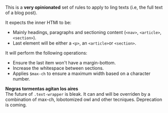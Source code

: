 This is a __very opinionated__ set of rules to apply to ling texts (i.e, the full text of a blog post).

It expects the inner HTMl to be:
- Mainly headings, paragraphs and sectioning content (`<nav>`, `<article>`, `<section>`).
- Last element will be either a `<p>`, an `<article>`or `<section>`.

It will perform the following operations:
- Ensure the last item won't have a margin-bottom.
- Increase the whitespace between sections.
- Applies `$max-ch` to ensure a maximum width based on a character number.

<div class="alert alert--warning">

__Negras tormentas agitan los aires__  
The future of `.text-wrapper` is bleak. It can and will be overriden by a combination of max-ch, lobotomized owl and other tecniques. Deprecation is coming.

</div>